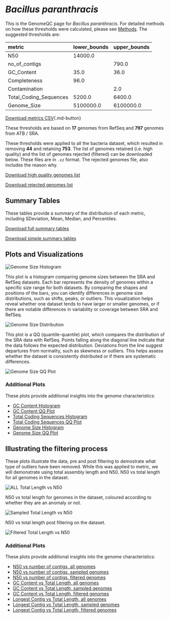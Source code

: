 # *Bacillus paranthracis*

This is the GenomeQC page for *Bacillus paranthracis*. For detailed methods on how these thresholds were calculated, please see [Methods](../../methods.md).
The suggested thresholds are: 

| metric                 | lower_bounds   | upper_bounds   |
|:-----------------------|:---------------|:---------------|
| N50                    | 14000.0        |                |
| no_of_contigs          |                | 790.0          |
| GC_Content             | 35.0           | 36.0           |
| Completeness           | 96.0           |                |
| Contamination          |                | 2.0            |
| Total_Coding_Sequences | 5200.0         | 6400.0         |
| Genome_Size            | 5100000.0      | 6100000.0      |

[Download metrics CSV](Bacillus_paranthracis_metrics.csv){.md-button}


These thresholds are based on **17** genomes from RefSeq and **797** genomes from ATB / SRA.

These thresholds were applied to all the bacteria dataset, which resulted in removing **44** and retaining **753**.
The list of genomes retained (i.e. high quality) and the list of genomes rejected (filtered) can be downloaded below. These files are in `.xz` format. The rejected genomes file, also includes the reason why.

[Download high quality genomes list](Bacillus_paranthracis_high_quality_genomes.csv.xz)


[Download rejected genomes list](Bacillus_paranthracis_filtered_out_genomes.csv.xz)



## Summary Tables
These tables provide a summary of the distribution of each metric, including SDeviation, Mean, Median, and Percentiles.

[Download full summary tables](summary.csv)

[Download simple summary tables](selected_summary.csv)

## Plots and Visualizations

![Genome Size Histogram](Genome_Size_refseq_histogram_kde.png)

This plot is a histogram comparing genome sizes between the SRA and RefSeq datasets. Each bar represents the density of genomes within a specific size range for both datasets. By comparing the shapes and positions of the bars, you can identify differences in genome size distributions, such as shifts, peaks, or outliers. This visualization helps reveal whether one dataset tends to have larger or smaller genomes, or if there are notable differences in variability or coverage between SRA and RefSeq.

![Genome Size Distribution](Genome_Size_refseq_histogram_kde.png)

This plot is a QQ (quantile-quantile) plot, which compares the distribution of the SRA data with RefSeq. Points falling along the diagonal line indicate that the data follows the expected distribution. Deviations from the line suggest departures from normality, such as skewness or outliers. This helps assess whether the dataset is consistently distributed or if there are systematic differences.

![Genome Size QQ Plot](Genome_Size_refseq_qqplot.png)

### Additional Plots

These plots provide additional insights into the genome characteristics:

- [GC Content Histogram](GC_Content_refseq_histogram_kde.png)
- [GC Content QQ Plot](GC_Content_refseq_qqplot.png)
- [Total Coding Sequences Histogram](Total_Coding_Sequences_refseq_histogram_kde.png)
- [Total Coding Sequences QQ Plot](Total_Coding_Sequences_refseq_qqplot.png)
- [Genome Size Histogram](Genome_Size_refseq_histogram_kde.png)
- [Genome Size QQ Plot](Genome_Size_refseq_qqplot.png)
## Illustrating the filtering process
These plots illustrate the data, pre and post filtering to demostrate what type of outliers have been removed. While this was applied to metric, we will demonstrate using total assembly length and N50.
N50 vs total length for all genomes in the dataset.

![ALL Total Length vs N50](Bacillus_paranthracis_all_total_length_N50.png)

N50 vs total length for genomes in the dataset, coloured according to whether they are an anomaly or not.

![Sampled Total Length vs N50](Bacillus_paranthracis_sample_total_length_N50.png)

N50 vs total length post filtering on the dataset.

![Filtered Total Length vs N50](Bacillus_paranthracis_filt_total_length_N50.png)

### Additional Plots

These plots provide additional insights into the genome characteristics:

- [N50 vs number of contigs, all genomes](Bacillus_paranthracis_all_N50_number.png)
- [N50 vs number of contigs, sampled genomes](Bacillus_paranthracis_sample_N50_number.png)
- [N50 vs number of contigs, filtered genomes](Bacillus_paranthracis_filt_N50_number.png)
- [GC Content vs Total Length, all genomes](Bacillus_paranthracis_all_total_length_GC_Content.png)
- [GC Content vs Total Length, sampled genomes](Bacillus_paranthracis_sample_total_length_GC_Content.png)
- [GC Content vs Total Length, filtered genomes](Bacillus_paranthracis_filt_total_length_GC_Content.png)
- [Longest Contig vs Total Length, all genomes](Bacillus_paranthracis_all_total_length_longest.png)
- [Longest Contig vs Total Length, sampled genomes](Bacillus_paranthracis_sample_total_length_longest.png)
- [Longest Contig vs Total Length, filtered genomes](Bacillus_paranthracis_filt_total_length_longest.png)
